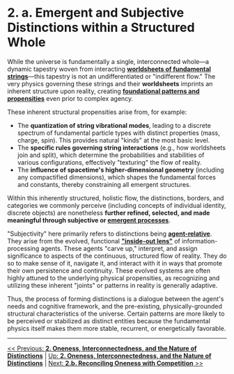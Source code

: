 # **2. a. Emergent and Subjective Distinctions within a Structured Whole**

While the universe is fundamentally a single, interconnected whole—a dynamic tapestry woven from interacting [**worldsheets of fundamental strings**](../glossary.md#worldsheet)—this tapestry is not an undifferentiated or "indifferent flow." The very physics governing these strings and their **worldsheets** imprints an inherent structure upon reality, creating [**foundational patterns and propensities**](../glossary.md#foundational-patterns-and-propensities) even prior to complex agency.

These inherent structural propensities arise from, for example:

- The **quantization of string vibrational modes**, leading to a discrete spectrum of fundamental particle types with distinct properties (mass, charge, spin). This provides natural "kinds" at the most basic level.
- The **specific rules governing string interactions** (e.g., how worldsheets join and split), which determine the probabilities and stabilities of various configurations, effectively "texturing" the flow of reality.
- The **influence of spacetime's higher-dimensional geometry** (including any compactified dimensions), which shapes the fundamental forces and constants, thereby constraining all emergent structures.

Within this inherently structured, holistic flow, the distinctions, borders, and categories we commonly perceive (including concepts of individual identity, discrete objects) are nonetheless **further refined, selected, and made meaningful through subjective or [emergent processes](../glossary.md#emergent-property)**.

"Subjectivity" here primarily refers to distinctions being [**agent-relative**](../glossary.md#agent-relative). They arise from the evolved, functional [**"inside-out lens"**](../glossary.md#inside-out-lens) of information-processing agents. These agents "carve up," interpret, and assign significance to aspects of the continuous, structured flow of reality. They do so to make sense of it, navigate it, and interact with it in ways that promote their own persistence and continuity. These evolved systems are often highly attuned to the underlying physical propensities, as recognizing and utilizing these inherent "joints" or patterns in reality is generally adaptive.

Thus, the process of forming distinctions is a dialogue between the agent's needs and cognitive framework, and the pre-existing, physically-grounded structural characteristics of the universe. Certain patterns are more likely to be perceived or stabilized as distinct entities because the fundamental physics itself makes them more stable, recurrent, or energetically favorable.

---
[<< Previous: **2. Oneness, Interconnectedness, and the Nature of Distinctions**](2-oneness-interconnectedness.md) | [Up: **2. Oneness, Interconnectedness, and the Nature of Distinctions**](2-oneness-interconnectedness.md) | [Next: **2.b. Reconciling Oneness with Competition** >>](2b-reconciling-oneness-and-competition.md)
